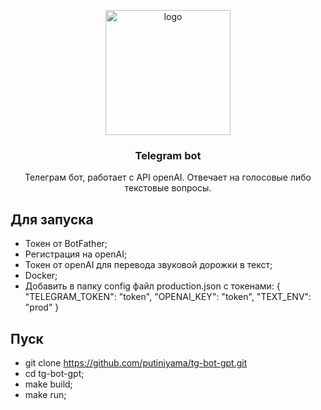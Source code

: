 <p align="center">
  <a href="https://github.com/putiniyama/tg-bot-gpt">
    <img src="https://cdn.midjourney.com/541a73e7-0d79-4600-bc9d-7034e3e39190/0_1.png" alt="logo" width="200" height="200">
  </a>
</p>

<h3 align="center">Telegram bot</h3>

<p align="center">
  Телеграм бот, работает с API openAI. Отвечает на голосовые либо текстовые вопросы.
  <br>
</p>

## Для запуска

- Токен от BotFather;
- Регистрация на openAI;
- Токен от openAI для перевода звуковой дорожки в текст;
- Docker;
- Добавить в папку config файл production.json с токенами:
  {
  "TELEGRAM_TOKEN": "token",
  "OPENAI_KEY": "token",
  "TEXT_ENV": "prod"
  }

## Пуск

- git clone https://github.com/putiniyama/tg-bot-gpt.git
- cd tg-bot-gpt;
- make build;
- make run;
